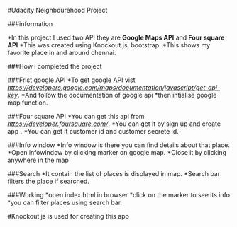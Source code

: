 #Udacity Neighbourehood Project

###information

*In this project I used two API they are **Google Maps API** and **Four square API**
*This was created using Knockout.js, bootstrap.
*This shows my favorite place in and around chennai.

###How i completed the project

###Frist google API
*To get google API vist *https://developers.google.com/maps/documentation/javascript/get-api-key*.
*And follow the documentation of google api
*then intialise google map function.

###Four square API
*You can get this api from *https://developer.foursquare.com/*.
*You can get it by sign up and create app .
*You can get it customer id and customer secrete id.

###Info window
*Info window is there you can find details about that place.
*Open infowindow by clicking marker on google map.
*Close it by clicking anywhere in the map   

###Search 
*It contain the list of places is displayed in map.
*Search bar filters the place if searched.

###Working
*open index.html in browser
*click on the marker to see its info
*you can filter places using search bar.

#Knockout js is used for creating this app

